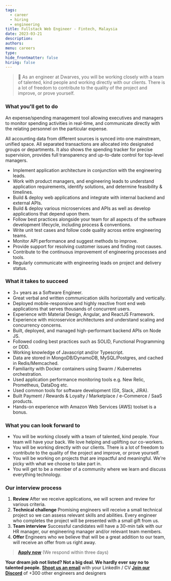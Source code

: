 ```yaml
---
tags:
  - career
  - hiring
  - engineering
title: Fullstack Web Engineer - Fintech, Malaysia
date: 2023-03-21
description:
authors:
menu: careers
type:
hide_frontmatter: false
hiring: false
---
```

> 🤝 As an engineer at Dwarves, you will be working closely with a team of talented, kind people and working directly with our clients. There is a lot of freedom to contribute to the quality of the project and improve, or prove yourself.

### What you'll get to do
An expense/spending management tool allowing executives and managers to monitor spending activities in real-time, and communicate directly with the relating personnel on the particular expense. 

All accounting data from different sources is synced into one mainstream, unified space. All separated transactions are allocated into designated groups or departments. It also shows the spending tracker for precise supervision, provides full transparency and up-to-date control for top-level managers.

- Implement application architecture in conjunction with the engineering leads.
- Work with product managers, and engineering leads to understand application requirements, identify solutions, and determine feasibility & timelines.
- Build & deploy web applications and integrate with internal backend and external APIs.
- Build & deploy various microservices and APIs as well as develop applications that depend upon them.
- Follow best practices alongside your team for all aspects of the software development lifecycle, including process & conventions.
- Write unit test cases and follow code quality across entire engineering teams.
- Monitor API performance and suggest methods to improve.
- Provide support for resolving customer issues and finding root causes.
- Contribute to the continuous improvement of engineering processes and tools.
- Regularly communicate with engineering leads on project and delivery status.

### What it takes to succeed
- 3+ years as a Software Engineer.
- Great verbal and written communication skills horizontally and vertically.
- Deployed mobile-responsive and highly reactive front end web applications that serves thousands of concurrent users.
- Experience with Material Design, Angular, and ReactJS Framework.
- Experience with microservice architectures and understand scaling and concurrency concerns.
- Built, deployed, and managed high-performant backend APIs on Node JS.
- Followed coding best practices such as SOLID, Functional Programming or DDD.
- Working knowledge of Javascript and/or Typescript.
- Data are stored in MongoDB/DynamoDB, MySQL/Postgres, and cached in Redis/Memcached.
- Familiarity with Docker containers using Swarm / Kubernetes orchestration.
- Used application performance monitoring tools e.g. New Relic, Prometheus, DataDog etc.
- Used common tools for software development (Git, Slack, JIRA).
- Built Payment / Rewards & Loyalty / Marketplace / e-Commerce / SaaS products.
- Hands-on experience with Amazon Web Services (AWS) toolset is a bonus.

### What you can look forward to
- You will be working closely with a team of talented, kind people. Your team will have your back. We love helping and uplifting our co-workers.
- You will be working directly with our clients. There is a lot of freedom to contribute to the quality of the project and improve, or prove yourself.
- You will be working on projects that are impactful and meaningful. We're picky with what we choose to take part in.
- You will get to be a member of a community where we learn and discuss everything technology.

### Our interview process
1. **Review**
After we receive applications, we will screen and review for various criteria.
2. **Technical challenge**
Promising engineers will receive a small technical project so we can assess relevant skills and abilities. Every engineer who completes the project will be presented with a small gift from us.
3. **Team interview**
Successful candidates will have a 30-min talk with our HR manager, our engineering manager and/or relevant team members.
4. **Offer**
Engineers who we believe that will be a great addition to our team, will receive an offer from us right away.

> **[Apply now](mailto:spawn@d.foundation)** (We respond within three days)

**Your dream job not listed? Not a big deal. We hardly ever say no to talented people.**
[**Shoot us an email**](mailto:spawn@dwarvesv.com) with your LinkedIn / CV
[**Join our Discord**](https://discord.gg/dwarvesv) of +300 other engineers and designers
